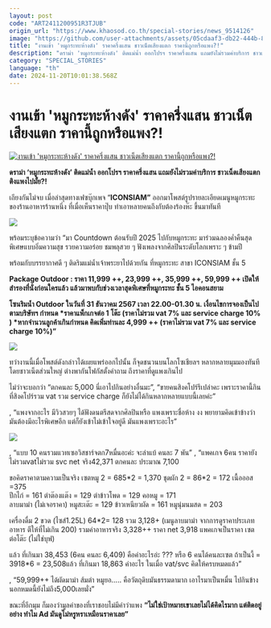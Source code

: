 ```yaml
---
layout: post
code: "ART2411200951R3TJUB"
origin_url: "https://www.khaosod.co.th/special-stories/news_9514126"
image: "https://github.com/user-attachments/assets/05cdaaf3-db22-444b-8397-28392d989ecf"
title: "งานเข้า 'หมูกระทะห้างดัง' ราคาครึ่งแสน ชาวเน็ตเสียงแตก ราคานี้ถูกหรือแพง?!"
description: "ดราม่า 'หมูกระทะห้างดัง' ติดแม่น้ำ ออกโปรฯ ราคาครึ่งแสน แถมยังไม่รวมค่าบริการ ชาวเน็ตเสียงแตก ติงแพงไปมั้ย?!"
category: "SPECIAL_STORIES"
language: "th"
date: 2024-11-20T10:01:38.568Z
---
```


# งานเข้า 'หมูกระทะห้างดัง' ราคาครึ่งแสน ชาวเน็ตเสียงแตก ราคานี้ถูกหรือแพง?!

[![งานเข้า 'หมูกระทะห้างดัง' ราคาครึ่งแสน ชาวเน็ตเสียงแตก ราคานี้ถูกหรือแพง?!](https://www.khaosod.co.th/wpapp/uploads/2024/11/mookrata201167-10.jpg "งานเข้า 'หมูกระทะห้างดัง' ราคาครึ่งแสน ชาวเน็ตเสียงแตก ราคานี้ถูกหรือแพง?!")](https://www.khaosod.co.th/wpapp/uploads/2024/11/mookrata201167-10.jpg)

**ดราม่า ‘หมูกระทะห้างดัง’ ติดแม่น้ำ ออกโปรฯ ราคาครึ่งแสน แถมยังไม่รวมค่าบริการ ชาวเน็ตเสียงแตก ติงแพงไปมั้ย?!**

เถียงกันไม่จบ เมื่อล่าสุดทางเฟซบุ๊กเพจ “**ICONSIAM”** ออกมาโพสต์รูปรายละเอียดเมนูหมูกระทะ ของร้านอาหารร้านหนึ่ง ที่เมื่อเห็นราคาปุ๊บ ทำเอาหลายคนถึงกับต้องร้องห๊ะ ขึ้นมาทันที

[![](https://www.khaosod.co.th/wpapp/uploads/2024/11/mookrata201167-8.jpg)](https://www.khaosod.co.th/wpapp/uploads/2024/11/mookrata201167-8.jpg)

พร้อมระบุข้อความว่า “มา Countdown ต้อนรับปี 2025 ไปกับหมูกระทะ มาร่วมฉลองค่ำคืนสุดพิเศษแบบอิ่มความสุข รวยความอร่อย ชมพลุสวย ๆ ฟังเพลงจากศิลปินระดับโลกเพราะ ๆ ข้ามปี

พร้อมกับบรรยากาศดี ๆ ติดริมแม่น้ำเจ้าพระยาไปด้วยกัน ที่หมูกระทะ สาขา ICONSIAM ชั้น 5

**Package Outdoor : ราคา 11,999 ++, 23,999 ++, 35,999 ++, 59,999 ++ เปิดให้สำรองที่นั่งก่อนใครแล้ว แล้วมาพบกับช่วงเวลาสุดพิเศษที่หมูกระทะ ชั้น 5 ไอคอนสยาม**

**โซนริมน้ำ Outdoor ในวันที่ 31 ธันวาคม 2567 เวลา 22.00-01.30 น. เงื่อนไขการจองเป็นไปตามบริษัทฯ กำหนด \*ราคาแพ็กเกจต่อ 1 โต๊ะ (ราคาไม่รวม vat 7% และ service charge 10% ) \*หากจำนวนลูกค้าเกินกำหนด คิดเพิ่มท่านละ 4,999 ++ (ราคาไม่รวม vat 7% และ service charge 10%)”**



[![](https://www.khaosod.co.th/wpapp/uploads/2024/11/mookrata201167-14.jpg)](https://www.khaosod.co.th/wpapp/uploads/2024/11/mookrata201167-14.jpg)

ทว่างานนี้เมื่อโพสต์ดังกล่าวได้เผยแพร่ออกไปนั้น ก็จุดชนวนบนโลกโซเชียลฯ หลากหลายมุมมองทันที โดยชาวเน็ตส่วนใหญ่ ต่างพากันโฟกัสตั้งคำถาม ถึงราคาที่ดูแพงเกินไป

ไม่ว่าจะบอกว่า “ตกคนละ 5,000 นี่เอาไปกินอย่างอื่นมะ”, “ขายคนสิงคโปร์รึเปล่าคะ เพราะราคานี้กินที่สิงคโปร์รวม vat รวม service charge ก็ยังไม่ได้กินหลากหลายแบบนี้เลยค่ะ”

, “แพงจากอะไร มีวิวสวยๆ ได้ฟังดนตรีสดจากศิลปินหรือ แพงเพราะชื่อห้าง งง พยายามคิดเข้าข้างว่ามันต้องมีอะไรพิเศษอีก แต่ก็ยังเข้าไม่เข้าใจอยู่ดี มันแพงเพราะอะไร”

[![](https://www.khaosod.co.th/wpapp/uploads/2024/11/mookrata201167-13-1.jpg)](https://www.khaosod.co.th/wpapp/uploads/2024/11/mookrata201167-13-1.jpg)

, “แบบ 10 คนรวมแวทเซอวิสชาร์จตก7หมื่นอะค่ะ จะล่าแบ้ คนละ 7 พัน” , “แพคเกจ 6คน ราคายังไม่รวมvatไม่รวม svc net จริง42,371 ตกคนละ ประมาณ 7,100

ขอคิดราคาตามความเป็นจริง เซตหมู 2 = 685\*2 = 1,370 ชุดผัก 2 = 86\*2 = 172 เนื้อออส =375  
ปีกไก่ = 161 ตำต๊องแต๊ง = 129 ตำข้าวโพด = 129 คอหมู = 171  
ลาบมาม่า (ไม่เจอราคา) หมูสะเต๊ะ = 129 ข้าวเหนียวผัด = 161 หมูนุ่มนมสด = 203

เครื่องดื่ม 2 ขวด (ไซส์1.25L) 64\*2= 128 รวม 3,128+ (เมนูลาบมาม่า จากการดูราคาประเภทอาหาร ตีให้ที่ไม่เกิน 200) รวมค่าอาหารจริง 3,328++ ราคา net 3,918 แพคเกจเป็นราคา เซต ต่อโต๊ะ (ไม่ใช่บุฟ)

แล้ว ที่เกินมา 38,453 (6คน คนละ 6,409) คือค่าอะไรอ่ะ ??? หรือ 6 คนได้คนละเซต ถ้าเป็นงี้ = 3918\*6 = 23,508แล้ว ที่เกินมา 18,863 ค่าอะไร ในเมื่อ vat/svc คิดให้ครบหมดแล้ว”

, “59,999++ ได้ผัดมาม่า ส้มตำ หมูยอ….. คือวัตถุดิบมันธรรมดามาก เอาไรมาเป็นหมื่น ไปกินข้างนอกหมดนี้ยังไม่ถึง5,000เลยมั่ง”

ขณะที่อีกมุม ก็มองว่ามูลค่าของที่เราชอบไม่มีคำว่าแพง **“ไม่ใช่เป้าหมายเขาเลยไม่ได้คิดไรมาก แต่ติดอยู่อย่าง ทำไม Ad มันดูไม่หรูหราเหมือนราคาเลย”**